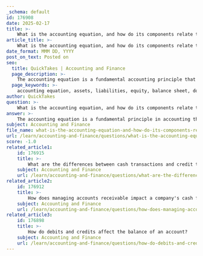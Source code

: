 ```yaml
---
_schema: default
id: 176908
date: 2025-02-17
title: >-
    What is the accounting equation, and how do its components relate to each other?
article_title: >-
    What is the accounting equation, and how do its components relate to each other?
date_format: MMM DD, YYYY
post_on_text: Posted on
seo:
  title: QuickTakes | Accounting and Finance
  page_description: >-
    The accounting equation is a fundamental accounting principle that defines the relationship between a company's assets, liabilities, and equity, ensuring that total assets equal total liabilities plus equity.
  page_keywords: >-
    accounting equation, assets, liabilities, equity, balance sheet, double-entry accounting, financial reporting, financial health, economic value, company resources, financial obligations
author: QuickTakes
question: >-
    What is the accounting equation, and how do its components relate to each other?
answer: >-
    The accounting equation is a fundamental principle in accounting that expresses the relationship between a company's assets, liabilities, and equity. It is formulated as:\n\n$$\n\text{Assets} = \text{Liabilities} + \text{Equity}\n$$\n\n### Components of the Accounting Equation\n\n1. **Assets**: These are resources owned by a company that have economic value and can provide future benefits. Examples include cash, accounts receivable, inventory, property, and equipment. Assets are essential for a business as they are used to generate income.\n\n2. **Liabilities**: These represent the obligations or debts that a company owes to external parties. Liabilities are claims against the company's assets and include items such as accounts payable, loans, and mortgages. They indicate the financial obligations that must be settled in the future.\n\n3. **Equity**: This represents the owner's claim on the assets of the business after all liabilities have been deducted. Equity includes components such as common stock, retained earnings, and additional paid-in capital. It reflects the net worth of the company and the residual interest of the owners in the assets after deducting liabilities.\n\n### Relationship Between Components\n\nThe accounting equation ensures that the balance sheet remains balanced, meaning that the total value of assets is always equal to the combined total of liabilities and equity. This relationship is crucial for financial reporting and analysis, as it provides a snapshot of a company's financial health at a specific point in time.\n\nFor example, if a company has $500,000 in assets and $300,000 in liabilities, the equity must be $200,000, calculated as follows:\n\n$$\n\text{Equity} = \text{Assets} - \text{Liabilities} = 500,000 - 300,000 = 200,000\n$$\n\n### Importance of the Accounting Equation\n\nThe accounting equation is foundational to the double-entry accounting system, which requires that every financial transaction affects at least two accounts, ensuring that the equation remains balanced. This dual recording helps maintain the integrity of financial records and provides a clear picture of a company's financial position.\n\nIn summary, the accounting equation is essential for understanding how a company's resources are financed, whether through debt (liabilities) or owner investment (equity), and it serves as a critical tool for stakeholders to assess the financial stability and performance of a business.
subject: Accounting and Finance
file_name: what-is-the-accounting-equation-and-how-do-its-components-relate-to-each-other.md
url: /learn/accounting-and-finance/questions/what-is-the-accounting-equation-and-how-do-its-components-relate-to-each-other
score: -1.0
related_article1:
    id: 176915
    title: >-
        What are the differences between cash transactions and credit transactions in accounting?
    subject: Accounting and Finance
    url: /learn/accounting-and-finance/questions/what-are-the-differences-between-cash-transactions-and-credit-transactions-in-accounting
related_article2:
    id: 176912
    title: >-
        How does managing accounts receivable impact a company's cash flow?
    subject: Accounting and Finance
    url: /learn/accounting-and-finance/questions/how-does-managing-accounts-receivable-impact-a-companys-cash-flow
related_article3:
    id: 176898
    title: >-
        How do debits and credits affect the balance of an account?
    subject: Accounting and Finance
    url: /learn/accounting-and-finance/questions/how-do-debits-and-credits-affect-the-balance-of-an-account
---
```


&nbsp;